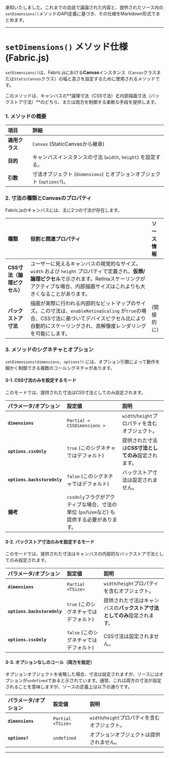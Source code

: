 承知いたしました。これまでの会話で議論された内容と、提供されたソース内の`setDimensions()`メソッドのAPI定義に基づき、その仕様をMarkdown形式でまとめます。

---

# `setDimensions()` メソッド仕様 (Fabric.js)

`setDimensions()`は、Fabric.jsにおける**Canvas**インスタンス（`Canvas`クラスまたは`StaticCanvas`クラス）の幅と高さを設定するために使用されるメソッドです。

このメソッドは、キャンバスの**論理寸法（CSS寸法）**と**内部描画寸法（バックストア寸法）**のどちら、または両方を制御する柔軟な手段を提供します。

### 1. メソッドの概要

| 項目 | 詳細 |
| :--- | :--- |
| **適用クラス** | `Canvas` (StaticCanvasから継承) |
| **目的** | キャンバスインスタンスの寸法 (`width`, `height`) を設定する。 |
| **引数** | 寸法オブジェクト (`dimensions`) とオプションオブジェクト (`options?`)。 |

### 2. 寸法の種類とCanvasのプロパティ

Fabric.jsのキャンバスには、主に2つの寸法が存在します。

| 種類 | 役割と関連プロパティ | ソース情報 |
| :--- | :--- | :--- |
| **CSS寸法（論理ピクセル）** | ユーザーに見えるキャンバスの視覚的なサイズ。`width` および `height` プロパティで定義され、**仮想/論理ピクセル**で示されます。Retinaスケーリングがアクティブな場合、内部描画サイズはこれよりも大きくなることがあります。| |
| **バックストア寸法** | 描画が実際に行われる内部的なビットマップのサイズ。この寸法は、`enableRetinaScaling` が`true`の場合、CSS寸法に基づいてデバイスピクセル比により自動的にスケーリングされ、高解像度レンダリングを可能にします。 | (間接的に) |

### 3. メソッドのシグネチャとオプション

`setDimensions(dimensions, options?)` には、オプション引数によって動作を細かく制御できる複数のコールシグネチャがあります。

#### 3-1. CSS寸法のみを設定するモード

このモードでは、提供された寸法はCSS寸法としてのみ設定されます。

| パラメータ/オプション | 設定値 | 説明 |
| :--- | :--- | :--- |
| **`dimensions`** | `Partial < CSSDimensions >` | `width`/`height`プロパティを含むオブジェクト。 |
| **`options.cssOnly`** | `true` (このシグネチャではデフォルト) | 提供された寸法は**CSS寸法としてのみ**設定されます。 |
| **`options.backstoreOnly`** | `false` (このシグネチャではデフォルト) | バックストア寸法は設定されません。 |
| **備考** | `cssOnly`フラグがアクティブな場合、寸法の単位 (`px`/`%`/`em`など) も提供する必要があります。 |

#### 3-2. バックストア寸法のみを設定するモード

このモードでは、提供された寸法はキャンバスの内部的なバックストア寸法としてのみ設定されます。

| パラメータ/オプション | 設定値 | 説明 |
| :--- | :--- | :--- |
| **`dimensions`** | `Partial <TSize>` | `width`/`height`プロパティを含むオブジェクト。 |
| **`options.backstoreOnly`** | `true` (このシグネチャではデフォルト) | 提供された寸法はキャンバスの**バックストア寸法としてのみ**設定されます。 |
| **`options.cssOnly`** | `false` (このシグネチャではデフォルト) | CSS寸法は設定されません。 |

#### 3-3. オプションなしのコール（両方を設定）

オプションオブジェクトを省略した場合、寸法は設定されますが、ソースにはオプションが`undefined`であると示されています。通常、これは両方の寸法が設定されることを意味しますが、ソースの定義上は以下の通りです。

| パラメータ/オプション | 設定値 | 説明 |
| :--- | :--- | :--- |
| **`dimensions`** | `Partial <TSize>` | `width`/`height`プロパティを含むオブジェクト。 |
| **`options?`** | `undefined` | オプションオブジェクトは提供されません。 |

---